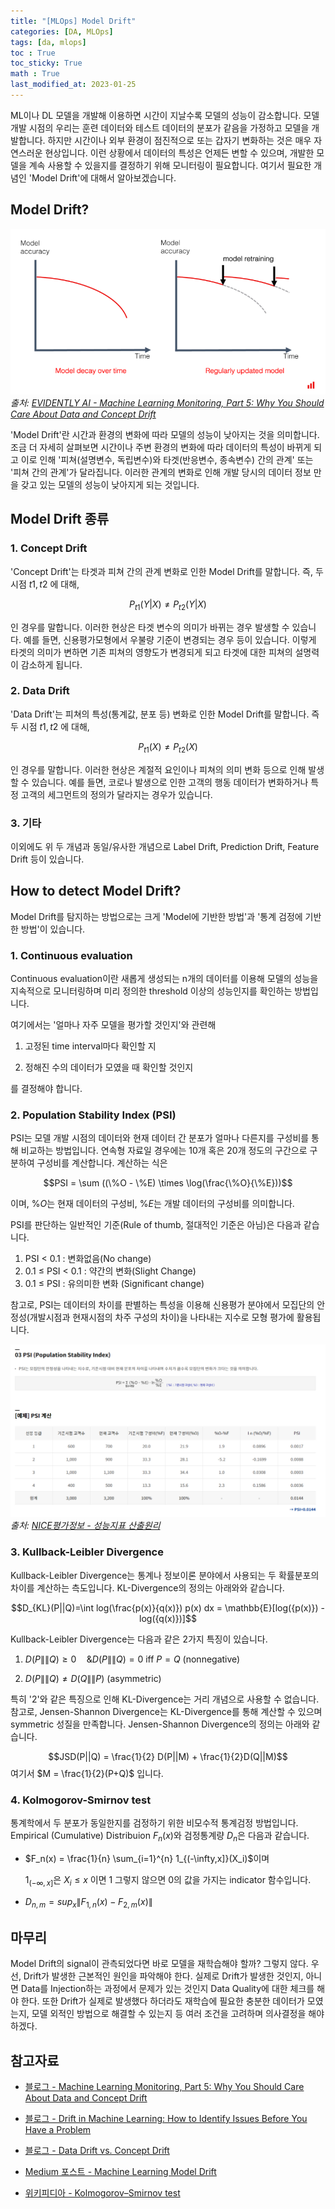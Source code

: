 ```yaml
---
title: "[MLOps] Model Drift"
categories: [DA, MLOps]
tags: [da, mlops]
toc : True
toc_sticky: True
math : True
last_modified_at: 2023-01-25
---
```


ML이나 DL 모델을 개발해 이용하면 시간이 지날수록 모델의 성능이 감소합니다. 모델 개발 시점의 우리는 훈련 데이터와 테스트 데이터의 분포가 같음을 가정하고 모델을 개발합니다. 하지만 시간이나 외부 환경이 점진적으로 또는 갑자기 변화하는 것은 매우 자연스러운 현상입니다. 이런 상황에서 데이터의 특성은 언제든 변할 수 있으며, 개발한 모델을 계속 사용할 수 있을지를 결정하기 위해 모니터링이 필요합니다. 여기서 필요한 개념인 'Model Drift'에 대해서 알아보겠습니다. 


## Model Drift?

![example of model drift](/assets/img/230125_drift_example.png)
*출처: [EVIDENTLY AI - Machine Learning Monitoring, Part 5: Why You Should Care About Data and Concept Drift](https://www.evidentlyai.com/blog/machine-learning-monitoring-data-and-concept-drift)*

'Model Drift'란 시간과 환경의 변화에 따라 모델의 성능이 낮아지는 것을 의미합니다. 조금 더 자세히 살펴보면 시간이나 주변 환경의 변화에 따라 데이터의 특성이 바뀌게 되고 이로 인해 '피쳐(설명변수, 독립변수)와 타겟(반응변수, 종속변수) 간의 관계' 또는 '피쳐 간의 관계'가 달라집니다. 이러한 관계의 변화로 인해 개발 당시의 데이터 정보 만을 갖고 있는 모델의 성능이 낮아지게 되는 것입니다.

## Model Drift 종류

### 1. Concept Drift
'Concept Drift'는 타겟과 피쳐 간의 관계 변화로 인한 Model Drift를 말합니다. 즉, 두 시점 $t1, t2$ 에 대해,

$$P_{t1}(Y |X) \ne P_{t2}(Y|X)$$

인 경우를 말합니다. 이러한 현상은 타겟 변수의 의미가 바뀌는 경우 발생할 수 있습니다. 예를 들면, 신용평가모형에서 우불량 기준이 변경되는 경우 등이 있습니다. 이렇게 타겟의 의미가 변하면 기존 피쳐의 영향도가 변경되게 되고 타겟에 대한 피쳐의 설명력이 감소하게 됩니다.

### 2. Data Drift
'Data Drift'는 피쳐의 특성(통계값, 분포 등) 변화로 인한 Model Drift를 말합니다. 즉 두 시점 $t1, t2$ 에 대해,

$$P_{t1}(X) \ne P_{t2}(X)$$

인 경우를 말합니다. 이러한 현상은 계절적 요인이나 피쳐의 의미 변화 등으로 인해 발생할 수 있습니다. 예를 들면, 코로나 발생으로 인한 고객의 행동 데이터가 변화하거나 특정 고객의 세그먼트의 정의가 달라지는 경우가 있습니다.


### 3. 기타 
이외에도 위 두 개념과 동일/유사한 개념으로 Label Drift, Prediction Drift, Feature Drift 등이 있습니다.


## How to detect Model Drift?
Model Drift를 탐지하는 방법으로는 크게 'Model에 기반한 방법'과 '통계 검정에 기반한 방법'이 있습니다. 

### 1. Continuous evaluation
Continuous evaluation이란 새롭게 생성되는 n개의 데이터를 이용해 모델의 성능을 지속적으로 모니터링하며 미리 정의한 threshold 이상의 성능인지를 확인하는 방법입니다.

여기에서는 '얼마나 자주 모델을 평가할 것인지'와 관련해 

1. 고정된 time interval마다 확인할 지    

2. 정해진 수의 데이터가 모였을 때 확인할 것인지   

를 결정해야 합니다.

### 2. Population Stability Index (PSI)
PSI는 모델 개발 시점의 데이터와 현재 데이터 간 분포가 얼마나 다른지를 구성비를 통해 비교하는 방법입니다. 
연속형 자료일 경우에는 10개 혹은 20개 정도의 구간으로 구분하여 구성비를 계산합니다. 
계산하는 식은 

$$PSI = \sum ((\%O - \%E) \times \log(\frac{\%O}{\%E}))$$ 

이며, $\%O$는 현재 데이터의 구성비, $\%E$는 개발 데이터의 구성비를 의미합니다. 

PSI를 판단하는 일반적인 기준(Rule of thumb, 절대적인 기준은 아님)은 다음과 같습니다.

1. PSI $\lt$ 0.1 : 변화없음(No change)
2. 0.1 $\le$ PSI $\lt$ 0.1 : 약간의 변화(Slight Change)
3. 0.1 $\le$ PSI : 유의미한 변화 (Significant change)

참고로, PSI는 데이터의 차이를 판별하는 특성을 이용해 신용평가 분야에서 모집단의 안정성(개발시점과 현재시점의 차주 구성의 차이)을 나타내는 지수로 모형 평가에 활용됩니다. 

![example of psi](/assets/img/230125_drift_psi.png)
*출처: [NICE평가정보 - 성능지표 산출원리](https://www.niceinfo.co.kr/creditrating/bi_score_4.nice)*

<!-- ![Picture title](230121_model_drift_psi.png) -->

### 3. Kullback-Leibler Divergence
Kullback-Leibler Divergence는 통계나 정보이론 분야에서 사용되는 두 확률분포의 차이를 계산하는 측도입니다. KL-Divergence의 정의는 아래와와 같습니다.

$$D_{KL}(P||Q)=\int log(\frac{p(x)}{q(x)}) p(x) dx = \mathbb{E}[log({p(x)}) - log({q(x)})]$$ 

Kullback-Leibler Divergence는 다음과 같은 2가지 특징이 있습니다.   

1. $D(P\|\|Q) \ge 0 \quad \&  D(P\|\|Q) = 0$ iff $P = Q$ (nonnegative)

2. $D(P\|\|Q) \ne D(Q\|\|P)$ (asymmetric)   

특히 '2'와 같은 특징으로 인해 KL-Divergence는 거리 개념으로 사용할 수 없습니다. 참고로, Jensen-Shannon Divergence는 KL-Divergence를 통해 계산할 수 있으며 symmetric 성질을 만족합니다. Jensen-Shannon Divergence의 정의는 아래와 같습니다.

$$JSD(P||Q) = \frac{1}{2} D(P||M) + \frac{1}{2}D(Q||M)$$ 
여기서 $M = \frac{1}{2}(P+Q)$ 입니다.

### 4. Kolmogorov-Smirnov test
통계학에서 두 분포가 동일한지를 검정하기 위한 비모수적 통계검정 방법입니다. Empirical (Cumulative) Distribuion $F_n(x)$와 검정통계량 $D_n$은 다음과 같습니다.
- $F_n(x) = \frac{1}{n} \sum_{i=1}^{n} 1_{(-\infty,x]}(X_i)$이며

    $1_{(-\infty,x]}$은 $X_i \le x$ 이면 1 그렇지 않으면 0의 값을 가지는 indicator 함수입니다.

- $D_{n,m} = sup_{x}\|F_{1,n}(x) - F_{2,m}(x)\|$

## 마무리
Model Drift의 signal이 관측되었다면 바로 모델을 재학습해야 할까? 그렇지 않다. 우선, Drift가 발생한 근본적인 원인을 파악해야 한다. 실제로 Drift가 발생한 것인지, 아니면 Data를 Injection하는 과정에서 문제가 있는 것인지 Data Quality에 대한 체크를 해야 한다. 또한 Drift가 실제로 발생했다 하더라도 재학습에 필요한 충분한 데이터가 모였는지, 모델 외적인 방법으로 해결할 수 있는지 등 여러 조건을 고려하며 의사결정을 해야 하겠다.



## 참고자료

- [블로그 - Machine Learning Monitoring, Part 5: Why You Should Care About Data and Concept Drift](https://www.evidentlyai.com/blog/machine-learning-monitoring-data-and-concept-drift)



- [블로그 - Drift in Machine Learning: How to Identify Issues Before You Have a Problem](https://www.fiddler.ai/blog/drift-in-machine-learning-how-to-identify-issues-before-you-have-a-problem)

- [블로그 - Data Drift vs. Concept Drift](https://deepchecks.com/data-drift-vs-concept-drift-what-are-the-main-differences/)


- [Medium 포스트 - Machine Learning Model Drift](https://towardsdatascience.com/machine-learning-model-drift-9cc43ad530d6)

- [위키피디아 - Kolmogorov–Smirnov test](https://en.wikipedia.org/wiki/Kolmogorov%E2%80%93Smirnov_test)





